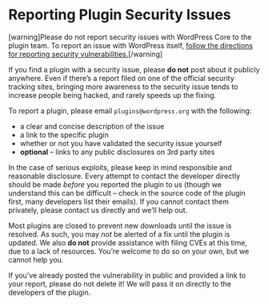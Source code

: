 # Reporting Plugin Security Issues

[warning]Please do not report security issues with WordPress Core to the plugin team. To report an issue with WordPress itself, [follow the directions for reporting security vulnerabilities.](https://make.wordpress.org/core/handbook/testing/reporting-security-vulnerabilities/)[/warning]

If you find a plugin with a security issue, please **do not** post about it publicly anywhere. Even if there’s a report filed on one of the official security tracking sites, bringing more awareness to the security issue tends to increase people being hacked, and rarely speeds up the fixing.

To report a plugin, please email `plugins@wordpress.org` with the following:

- a clear and concise description of the issue
- a link to the specific plugin
- whether or not you have validated the security issue yourself
- **optional** – links to any public disclosures on 3rd party sites

In the case of serious exploits, please keep in mind responsible and reasonable disclosure. Every attempt to contact the developer directly should be made _before_ you reported the plugin to us (though we understand this can be difficult – check in the source code of the plugin first, many developers list their emails). If you cannot contact them privately, please contact us directly and we’ll help out.

Most plugins are closed to prevent new downloads until the issue is resolved. As such, you may _not_ be alerted of a fix until the plugin is updated. We also **do not** provide assistance with filing CVEs at this time, due to a lack of resources. You’re welcome to do so on your own, but we cannot help you.

If you’ve already posted the vulnerability in public and provided a link to your report, please do not delete it! We will pass it on directly to the developers of the plugin.
